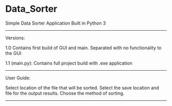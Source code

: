 # Data_Sorter
Simple Data Sorter Application
Built in Python 3

--------------------------------------------------------------------------------------------------------------------------------------
Versions:

1.0 Contains first build of GUI and main. Separated with no functionality to the GUI

1.1 (main.py): Contains full project build with .exe application

---------------------------------------------------------------------------------------------------------------------------------------
User Guide:

Select location of the file that will be sorted. Select the save location and file for the output results. Choose the method of sorting.

---------------------------------------------------------------------------------------------------------------------------------------
